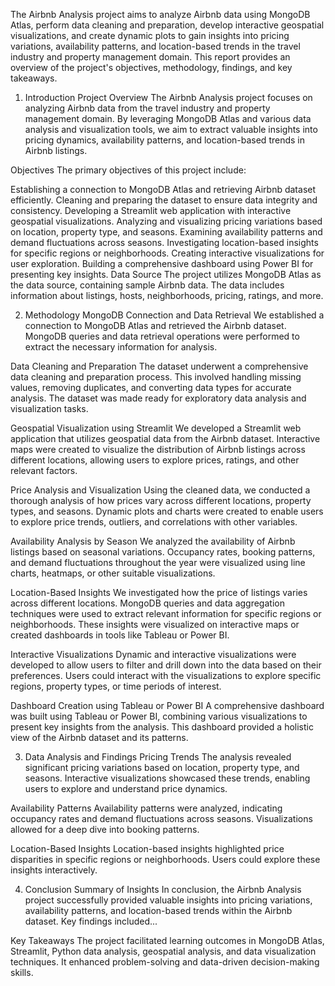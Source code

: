 The Airbnb Analysis project aims to analyze Airbnb data using MongoDB Atlas, perform data cleaning and preparation, develop interactive geospatial visualizations, and create dynamic plots to gain insights into pricing variations, availability patterns, and location-based trends in the travel industry and property management domain. This report provides an overview of the project's objectives, methodology, findings, and key takeaways.

1. Introduction
Project Overview
The Airbnb Analysis project focuses on analyzing Airbnb data from the travel industry and property management domain. By leveraging MongoDB Atlas and various data analysis and visualization tools, we aim to extract valuable insights into pricing dynamics, availability patterns, and location-based trends in Airbnb listings.

Objectives
The primary objectives of this project include:

Establishing a connection to MongoDB Atlas and retrieving Airbnb dataset efficiently.
Cleaning and preparing the dataset to ensure data integrity and consistency.
Developing a Streamlit web application with interactive geospatial visualizations.
Analyzing and visualizing pricing variations based on location, property type, and seasons.
Examining availability patterns and demand fluctuations across seasons.
Investigating location-based insights for specific regions or neighborhoods.
Creating interactive visualizations for user exploration.
Building a comprehensive dashboard using Power BI for presenting key insights.
Data Source
The project utilizes MongoDB Atlas as the data source, containing sample Airbnb data. The data includes information about listings, hosts, neighborhoods, pricing, ratings, and more.

2. Methodology
MongoDB Connection and Data Retrieval
We established a connection to MongoDB Atlas and retrieved the Airbnb dataset. MongoDB queries and data retrieval operations were performed to extract the necessary information for analysis.

Data Cleaning and Preparation
The dataset underwent a comprehensive data cleaning and preparation process. This involved handling missing values, removing duplicates, and converting data types for accurate analysis. The dataset was made ready for exploratory data analysis and visualization tasks.

Geospatial Visualization using Streamlit
We developed a Streamlit web application that utilizes geospatial data from the Airbnb dataset. Interactive maps were created to visualize the distribution of Airbnb listings across different locations, allowing users to explore prices, ratings, and other relevant factors.

Price Analysis and Visualization
Using the cleaned data, we conducted a thorough analysis of how prices vary across different locations, property types, and seasons. Dynamic plots and charts were created to enable users to explore price trends, outliers, and correlations with other variables.

Availability Analysis by Season
We analyzed the availability of Airbnb listings based on seasonal variations. Occupancy rates, booking patterns, and demand fluctuations throughout the year were visualized using line charts, heatmaps, or other suitable visualizations.

Location-Based Insights
We investigated how the price of listings varies across different locations. MongoDB queries and data aggregation techniques were used to extract relevant information for specific regions or neighborhoods. These insights were visualized on interactive maps or created dashboards in tools like Tableau or Power BI.

Interactive Visualizations
Dynamic and interactive visualizations were developed to allow users to filter and drill down into the data based on their preferences. Users could interact with the visualizations to explore specific regions, property types, or time periods of interest.

Dashboard Creation using Tableau or Power BI
A comprehensive dashboard was built using Tableau or Power BI, combining various visualizations to present key insights from the analysis. This dashboard provided a holistic view of the Airbnb dataset and its patterns.

3. Data Analysis and Findings
Pricing Trends
The analysis revealed significant pricing variations based on location, property type, and seasons. Interactive visualizations showcased these trends, enabling users to explore and understand price dynamics.

Availability Patterns
Availability patterns were analyzed, indicating occupancy rates and demand fluctuations across seasons. Visualizations allowed for a deep dive into booking patterns.

Location-Based Insights
Location-based insights highlighted price disparities in specific regions or neighborhoods. Users could explore these insights interactively.

4. Conclusion
Summary of Insights
In conclusion, the Airbnb Analysis project successfully provided valuable insights into pricing variations, availability patterns, and location-based trends within the Airbnb dataset. Key findings included...

Key Takeaways
The project facilitated learning outcomes in MongoDB Atlas, Streamlit, Python data analysis, geospatial analysis, and data visualization techniques. It enhanced problem-solving and data-driven decision-making skills.

